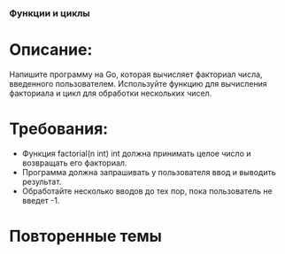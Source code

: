 ### Функции и циклы

# Описание:  
Напишите программу на Go, которая вычисляет факториал числа, введенного пользователем. Используйте функцию для вычисления факториала и цикл для обработки нескольких чисел.

# Требования:
- Функция factorial(n int) int должна принимать целое число и возвращать его факториал.
- Программа должна запрашивать у пользователя ввод и выводить результат.
- Обработайте несколько вводов до тех пор, пока пользователь не введет -1.

# Повторенные темы
